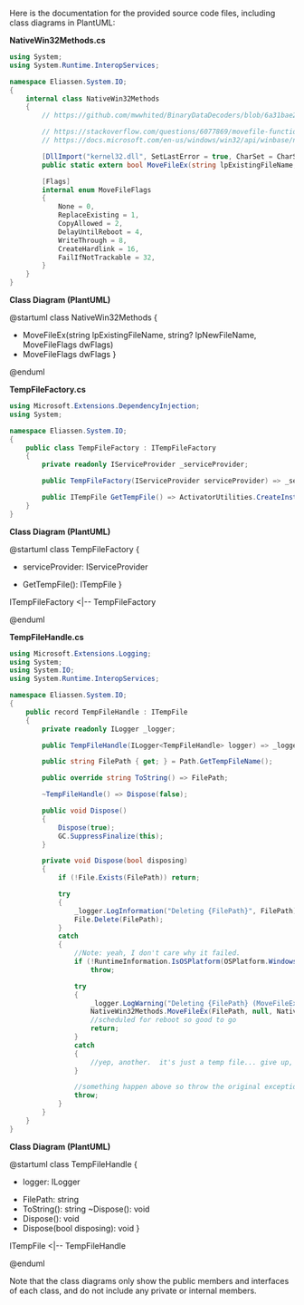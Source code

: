 Here is the documentation for the provided source code files, including class diagrams in PlantUML:

**NativeWin32Methods.cs**

```csharp
using System;
using System.Runtime.InteropServices;

namespace Eliassen.System.IO;
{
    internal class NativeWin32Methods
    {
        // https://github.com/mwwhited/BinaryDataDecoders/blob/6a31bae265d15ec3d61647453f50f49536a9391c/src/BinaryDataDecoders.ToolKit/IO/NativeWin32Methods.cs

        // https://stackoverflow.com/questions/6077869/movefile-function-in-c-sharp-delete-file-after-reboot
        // https://docs.microsoft.com/en-us/windows/win32/api/winbase/nf-winbase-movefileexa?redirectedfrom=MSDN

        [DllImport("kernel32.dll", SetLastError = true, CharSet = CharSet.Unicode)]
        public static extern bool MoveFileEx(string lpExistingFileName, string? lpNewFileName, MoveFileFlags dwFlags);

        [Flags]
        internal enum MoveFileFlags
        {
            None = 0,
            ReplaceExisting = 1,
            CopyAllowed = 2,
            DelayUntilReboot = 4,
            WriteThrough = 8,
            CreateHardlink = 16,
            FailIfNotTrackable = 32,
        }
    }
}
```

**Class Diagram (PlantUML)**

@startuml
class NativeWin32Methods {
  + MoveFileEx(string lpExistingFileName, string? lpNewFileName, MoveFileFlags dwFlags)
  + MoveFileFlags dwFlags
}

@enduml

**TempFileFactory.cs**

```csharp
using Microsoft.Extensions.DependencyInjection;
using System;

namespace Eliassen.System.IO;
{
    public class TempFileFactory : ITempFileFactory
    {
        private readonly IServiceProvider _serviceProvider;

        public TempFileFactory(IServiceProvider serviceProvider) => _serviceProvider = serviceProvider;

        public ITempFile GetTempFile() => ActivatorUtilities.CreateInstance<TempFileHandle>(_serviceProvider);
    }
}
```

**Class Diagram (PlantUML)**

@startuml
class TempFileFactory {
  - serviceProvider: IServiceProvider
  + GetTempFile(): ITempFile
}

ITempFileFactory <|-- TempFileFactory

@enduml

**TempFileHandle.cs**

```csharp
using Microsoft.Extensions.Logging;
using System;
using System.IO;
using System.Runtime.InteropServices;

namespace Eliassen.System.IO;
{
    public record TempFileHandle : ITempFile
    {
        private readonly ILogger _logger;

        public TempFileHandle(ILogger<TempFileHandle> logger) => _logger = logger;

        public string FilePath { get; } = Path.GetTempFileName();

        public override string ToString() => FilePath;

        ~TempFileHandle() => Dispose(false);

        public void Dispose()
        {
            Dispose(true);
            GC.SuppressFinalize(this);
        }

        private void Dispose(bool disposing)
        {
            if (!File.Exists(FilePath)) return;

            try
            {
                _logger.LogInformation("Deleting {FilePath}", FilePath);
                File.Delete(FilePath);
            }
            catch
            {
                //Note: yeah, I don't care why it failed.
                if (!RuntimeInformation.IsOSPlatform(OSPlatform.Windows))
                    throw;

                try
                {
                    _logger.LogWarning("Deleting {FilePath} (MoveFileEx)", FilePath);
                    NativeWin32Methods.MoveFileEx(FilePath, null, NativeWin32Methods.MoveFileFlags.DelayUntilReboot);
                    //scheduled for reboot so good to go
                    return;
                }
                catch
                {
                    //yep, another.  it's just a temp file... give up, it doesn't work.
                }

                //something happen above so throw the original exception.
                throw;
            }
        }
    }
}
```

**Class Diagram (PlantUML)**

@startuml
class TempFileHandle {
  - logger: ILogger<TempFileHandle>
  + FilePath: string
  + ToString(): string
  ~Dispose(): void
  + Dispose(): void
  + Dispose(bool disposing): void
}

ITempFile <|-- TempFileHandle

@enduml

Note that the class diagrams only show the public members and interfaces of each class, and do not include any private or internal members.